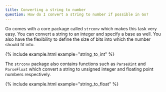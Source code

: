 ```yaml
---
title: Converting a string to number
question: How do I convert a string to number if possible in Go?
---
```


Go comes with a core package called `strconv` which makes this task very
easy. You can convert a string to an integer and specify a base as well. You
also have the flexibility to define the size of bits into which the number
should fit into.

{% include example.html example="string_to_int" %}

The `strconv` package also contains functions such as `ParseUint` and
`ParseFloat` which convert a string to unsigned integer and floating point
numbers respectively.

{% include example.html example="string_to_float" %}
